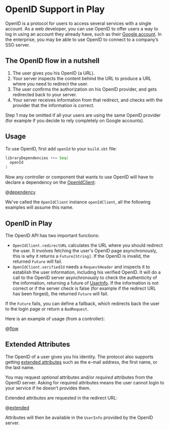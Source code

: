 <!--- Copyright (C) 2009-2019 Lightbend Inc. <https://www.lightbend.com> -->
# OpenID Support in Play

OpenID is a protocol for users to access several services with a single account. As a web developer, you can use OpenID to offer users a way to log in using an account they already have, such as their [Google account](https://developers.google.com/accounts/docs/OpenID). In the enterprise, you may be able to use OpenID to connect to a company’s SSO server.

## The OpenID flow in a nutshell

1. The user gives you his OpenID (a URL).
2. Your server inspects the content behind the URL to produce a URL where you need to redirect the user.
3. The user confirms the authorization on his OpenID provider, and gets redirected back to your server.
4. Your server receives information from that redirect, and checks with the provider that the information is correct.

Step 1 may be omitted if all your users are using the same OpenID provider (for example if you decide to rely completely on Google accounts).

## Usage

To use OpenID, first add `openId`  to your `build.sbt` file:

```scala
libraryDependencies ++= Seq(
  openId
)
```

Now any controller or component that wants to use OpenID will have to declare a dependency on the [OpenIdClient](api/scala/play/api/libs/openid/OpenIdClient.html):

@[dependency](code/ScalaOpenIdSpec.scala)

We've called the `OpenIdClient` instance `openIdClient`, all the following examples will assume this name.

## OpenID in Play

The OpenID API has two important functions:

* `OpenIdClient.redirectURL` calculates the URL where you should redirect the user. It involves fetching the user's OpenID page asynchronously, this is why it returns a `Future[String]`. If the OpenID is invalid, the returned `Future` will fail.
* `OpenIdClient.verifiedId` needs a `RequestHeader` and inspects it to establish the user information, including his verified OpenID. It will do a call to the OpenID server asynchronously to check the authenticity of the information, returning a future of [UserInfo](api/scala/play/api/libs/openid/UserInfo.html). If the information is not correct or if the server check is false (for example if the redirect URL has been forged), the returned `Future` will fail.

If the `Future` fails, you can define a fallback, which redirects back the user to the login page or return a `BadRequest`.

Here is an example of usage (from a controller):

@[flow](code/ScalaOpenIdSpec.scala)

## Extended Attributes

The OpenID of a user gives you his identity. The protocol also supports getting [extended attributes](https://openid.net/specs/openid-attribute-exchange-1_0.html) such as the e-mail address, the first name, or the last name.

You may request *optional* attributes and/or *required* attributes from the OpenID server. Asking for required attributes means the user cannot login to your service if he doesn’t provides them.

Extended attributes are requested in the redirect URL:

@[extended](code/ScalaOpenIdSpec.scala)

Attributes will then be available in the `UserInfo` provided by the OpenID server.
